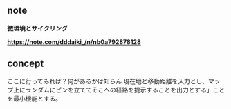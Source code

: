 note
-
**微環境とサイクリング**

**https://note.com/dddaiki_/n/nb0a792878128**

concept
-
ここに行ってみれば？何があるかは知らん
現在地と移動距離を入力とし、マップ上にランダムにピンを立ててそこへの経路を提示することを出力とする」ことを最小機能とする。


